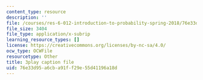 ```yaml
---
content_type: resource
description: ''
file: /courses/res-6-012-introduction-to-probability-spring-2018/76e33d95a6cba91ff29e55d41196a18d_Lgacew5BjDI.srt
file_size: 3404
file_type: application/x-subrip
learning_resource_types: []
license: https://creativecommons.org/licenses/by-nc-sa/4.0/
ocw_type: OCWFile
resourcetype: Other
title: 3play caption file
uid: 76e33d95-a6cb-a91f-f29e-55d41196a18d
---
```

